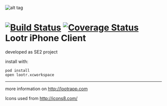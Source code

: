 ![alt tag](http://lootrapp.com/img/screens/MapView.png)

[![Build Status](https://travis-ci.org/cakl/lootr.svg?branch=master)](https://travis-ci.org/cakl/lootr)
[![Coverage Status](https://coveralls.io/repos/cakl/lootr/badge.png?branch=master)](https://coveralls.io/r/cakl/lootr?branch=master)
Lootr iPhone Client
===================
developed as SE2 project

install with:
```
pod install
open lootr.xcworkspace
```
***
more information on http://lootrapp.com

Icons used from http://icons8.com/
